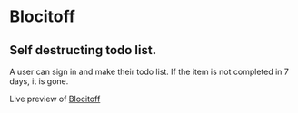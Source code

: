 # Blocitoff 

## Self destructing todo list.

A user can sign in and make their todo list.  If the item is not completed in 7 days, it is gone. 

Live preview of [Blocitoff](https://pure-stream-81125.herokuapp.com/)